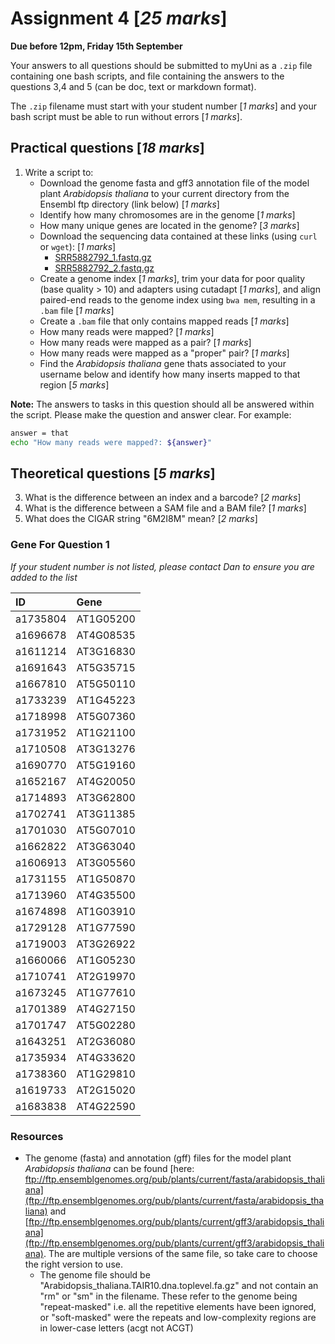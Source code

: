 

# Assignment 4 [*25 marks*]

**Due before 12pm, Friday 15th September**

Your answers to all questions should be submitted to myUni as a `.zip` file containing one bash scripts, and file containing the answers to the questions 3,4 and 5 (can be doc, text or markdown format).

The `.zip` filename must start with your student number [*1 marks*] and your bash script must be able to run without errors [*1 marks*].

## Practical questions [*18 marks*]

1. Write a script to:
    + Download the genome fasta and gff3 annotation file of the model plant _Arabidopsis thaliana_ to your current directory from the Ensembl ftp directory (link below) [*1 marks*]
    + Identify how many chromosomes are in the genome [*1 marks*]
    + How many unique genes are located in the genome? [*3 marks*]
    + Download the sequencing data contained at these links (using `curl` or `wget`): [*1 marks*]
        - [SRR5882792_1.fastq.gz](https://universityofadelaide.box.com/shared/static/iksl6s5kifvumb80ar8io037kysevg54.gz)
        - [SRR5882792_2.fastq.gz](https://universityofadelaide.box.com/shared/static/69alyh4haw8zbb1ln5in3tptchk5e9vv.gz)
    + Create a genome index [*1 marks*], trim your data for poor quality (base quality > 10) and adapters using cutadapt [*1 marks*], and align paired-end reads to the genome index using `bwa mem`, resulting in a `.bam` file [*1 marks*]
    + Create a `.bam` file that only contains mapped reads [*1 marks*]
    + How many reads were mapped? [*1 marks*]
    + How many reads were mapped as a pair? [*1 marks*]
    + How many reads were mapped as a "proper" pair? [*1 marks*]
    + Find the _Arabidopsis thaliana_ gene thats associated to your username below and identify how many inserts mapped to that region [*5 marks*]

**Note:** The answers to tasks in this question should all be answered within the script. Please make the question and answer clear. For example:

```bash
answer = that
echo "How many reads were mapped?: ${answer}"
```

## Theoretical questions [*5 marks*]

3. What is the difference between an index and a barcode? [*2 marks*]
4. What is the difference between a SAM file and a BAM file? [*1 marks*]
5. What does the CIGAR string "6M2I8M" mean? [*2 marks*]


### Gene For Question 1

*If your student number is not listed, please contact Dan to ensure you are added to the list*

|ID       |Gene         |
|:--------|:------------|
|a1735804 |AT1G05200    |
|a1696678 |AT4G08535    |
|a1611214 |AT3G16830    |
|a1691643 |AT5G35715    |
|a1667810 |AT5G50110    |
|a1733239 |AT1G45223    |
|a1718998 |AT5G07360    |
|a1731952 |AT1G21100    |
|a1710508 |AT3G13276    |
|a1690770 |AT5G19160    |
|a1652167 |AT4G20050    |
|a1714893 |AT3G62800    |
|a1702741 |AT3G11385    |
|a1701030 |AT5G07010    |
|a1662822 |AT3G63040    |
|a1606913 |AT3G05560    |
|a1731155 |AT1G50870    |
|a1713960 |AT4G35500    |
|a1674898 |AT1G03910    |
|a1729128 |AT1G77590    |
|a1719003 |AT3G26922    |
|a1660066 |AT1G05230    |
|a1710741 |AT2G19970    |
|a1673245 |AT1G77610    |
|a1701389 |AT4G27150    |
|a1701747 |AT5G02280    |
|a1643251 |AT2G36080    |
|a1735934 |AT4G33620    |
|a1738360 |AT1G29810    |
|a1619733 |AT2G15020    |
|a1683838 |AT4G22590    |

### Resources

- The genome (fasta) and annotation (gff) files for the model plant _Arabidopsis thaliana_ can be found [here: ftp://ftp.ensemblgenomes.org/pub/plants/current/fasta/arabidopsis_thaliana](ftp://ftp.ensemblgenomes.org/pub/plants/current/fasta/arabidopsis_thaliana) and [ftp://ftp.ensemblgenomes.org/pub/plants/current/gff3/arabidopsis_thaliana](ftp://ftp.ensemblgenomes.org/pub/plants/current/gff3/arabidopsis_thaliana). The are multiple versions of the same file, so take care to choose the right version to use.
    - The genome file should be "Arabidopsis_thaliana.TAIR10.dna.toplevel.fa.gz" and not contain an "rm" or "sm" in the filename. These refer to the genome being "repeat-masked" i.e. all the repetitive elements have been ignored, or "soft-masked" were the repeats and low-complexity regions are in lower-case letters (acgt not ACGT)
